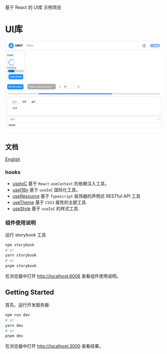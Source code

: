 基于 React 的 UI库 示例项目

# UI库

![demo](../demo.png)

## 文档

[English](../../README.md)

### hooks

* [useIoC](./useIoC.md) 基于 `React` `useContext` 的依赖注入工具。
* [useI18n](./useI18n.md) 基于 `useIoC` 国际化工具。
* [useResource](./useResource.md) 基于 `Typescript` 装饰器的声明式 RESTful API 工具
* [useTheme](./useTheme.md) 基于 `CSS3` 属性的主题工具.
* [useStyle](./useStyle.md) 基于 `useIoC` 的样式工具.

### 组件使用说明

运行 storybook 工具

```bash
npm storybook
# or
yarn storybook
# or
pnpm storybook
```

在浏览器中打开 [http://localhost:6006](http://localhost:6006) 查看组件使用说明。

## Getting Started

首先，运行开发服务器:

```bash
npm run dev
# or
yarn dev
# or
pnpm dev
```

在浏览器中打开 [http://localhost:3000](http://localhost:3000) 查看结果。
